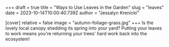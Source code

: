 +++
draft = true
title = "Ways to Use Leaves in the Garden"
slug = "leaves"
date = 2023-10-14T10:00:40.739Z
author = "Jessalyn Krenicki"

[cover]
relative = false
image = "autumn-foliage-grass.jpg"
+++
Is the lovely local canopy shedding its spring into your yard? Putting your leaves to work means you're returning your trees' hard work back into the ecosystem!